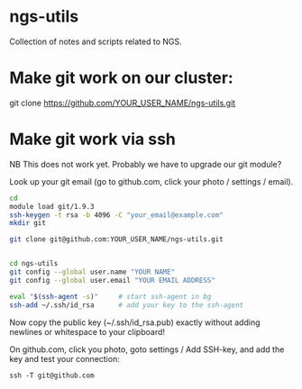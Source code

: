 ngs-utils
=========

Collection of notes and scripts related to NGS.



# Make git work on our cluster:
git clone https://github.com/YOUR_USER_NAME/ngs-utils.git

# Make git work via ssh
NB This does not work yet. Probably we have to upgrade our git module?

Look up your git email (go to github.com, click your photo / 
settings / email).

```bash
cd
module load git/1.9.3
ssh-keygen -t rsa -b 4096 -C "your_email@example.com"
mkdir git

git clone git@github.com:YOUR_USER_NAME/ngs-utils.git


cd ngs-utils
git config --global user.name "YOUR NAME"
git config --global user.email "YOUR EMAIL ADDRESS"

eval "$(ssh-agent -s)"     # start ssh-agent in bg
ssh-add ~/.ssh/id_rsa      # add your key to the ssh-agent
```
Now copy the public key (~/.ssh/id_rsa.pub) exactly without adding newlines or whitespace to your 
clipboard!

On github.com, click you photo, goto settings / Add SSH-key, and add the key and test your connection:
```
ssh -T git@github.com
```
